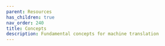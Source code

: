 ```yaml
---
parent: Resources
has_children: true
nav_order: 240
title: Concepts
description: Fundamental concepts for machine translation
---
```

